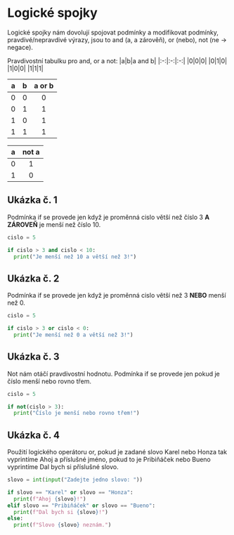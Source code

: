 # **Logické spojky**

Logické spojky nám dovolují spojovat podmínky a modifikovat podmínky, pravdivé/nepravdivé výrazy, jsou to and (a, a zárověň), or (nebo), not (ne -> negace).

Pravdivostní tabulku pro and, or a not:
|a|b|a and b|
|:-:|:-:|:-:|
|0|0|0|
|0|1|0|
|1|0|0|
|1|1|1|

|a|b|a or b|
|:-:|:-:|:-:|
|0|0|0|
|0|1|1|
|1|0|1|
|1|1|1|

|a|not a|
|:-:|:-:|
|0|1|
|1|0|

## Ukázka č. 1
Podmínka if se provede jen když je proměnná cislo větší než číslo 3 **A ZÁROVEŇ** je menší než číslo 10.
```python
cislo = 5

if cislo > 3 and cislo < 10:
  print("Je menší než 10 a větší než 3!")
```

## Ukázka č. 2
Podmínka if se provede jen když je proměnná cislo větší než 3 **NEBO** menší než 0.
```python
cislo = 5

if cislo > 3 or cislo < 0:
  print("Je menší než 0 a větší než 3!")
```

## Ukázka č. 3
Not nám otáčí pravdivostní hodnotu. Podmínka if se provede jen pokud je číslo menší nebo rovno třem.
```python
cislo = 5

if not(cislo > 3):
  print("Číslo je menší nebo rovno třem!")
```

## Ukázka č. 4
Použití logického operátoru or, pokud je zadané slovo Karel nebo Honza tak vyprintíme Ahoj a příslušné jméno, pokud to je Pribiňáček nebo Bueno vyprintíme Dal bych si příslušné slovo.
```python
slovo = int(input("Zadejte jedno slovo: "))

if slovo == "Karel" or slovo == "Honza":
  print(f"Ahoj {slovo}!")
elif slovo == "Pribiňáček" or slovo == "Bueno":
  print(f"Dal bych si {slovo}!")
else:
  print(f"Slovo {slovo} neznám.")
```
